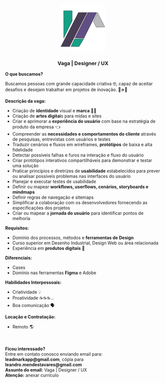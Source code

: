<h1 align="center">
    <img alt="GoStack" src="https://github.com/leadmarkapp/vaga-desenvolvedor-full-stack/blob/main/logo-leadmark-app-512.png?raw=true" width="150px" />
</h1>

<h3 align="center">
  Vaga | Designer / UX
</h3>

<strong>O que buscamos?</strong>

Buscamos pessoas com grande capacidade criativa 🤓, capaz de aceitar desafios e desejam trabalhar em projetos de inovação. 🚀✈️🚀

<strong>Descrição da vaga:</strong>

- Criação de <strong>identidade</strong> visual e <strong>marca</strong> :technologist:
- Criação de <strong>artes digitai</strong>s para mídas e sites
- Criar e aprimorar a <strong>experiência do usuário</strong> com base na estratégia de produto da empresa :point_left:
- Compreender as <strong>necessidades e comportamentos do cliente</strong> através de pesquisas, entrevistas com usuários e testes
- Traduzir cenários e fluxos em wireframes, <strong>protótipos</strong> de baixa e alta fidelidade
- Detectar possíveis falhas e furos na interação e fluxo do usuário
- Criar protótipos interativos compartilháveis para demonstrar e testar uma solução
- Praticar princípios e diretrizes de <strong>usabilidade</strong> estabelecidos para prever ou analisar possíveis problemas nas interfaces do usuário
- Planejar e executar testes de usabilidade
- Definir ou mapear <strong>workflows, userflows, cenários, storyboards e mindmaps</strong>
- Definir regras de navegação e sitemaps
- Simplificar a colaboração com os desenvolvedores fornecendo as especificações dos projetos
- Criar ou mapear a <strong>jornada do usuário</strong> para identificar pontos de melhoria

<strong>Requisitos:</strong>
- Domínio dos processos, métodos e <strong>ferramentas de Design</strong>
- Curso superior em Desenho Industrial, Design Web ou área relacionada
- Experiência em <strong>produtos digitais</strong> :selfie:

<strong>Diferenciais:</strong>

- Cases
- Domínio nas ferramentas <strong>Figma</strong> e Adobe

<strong>Habilidades Interpessoais:</strong>

- Criatividade :bulb:
- Proatividade ☕☕☕...
- Boa comunicação :speaking_head:

<strong>Locação e Contratação:</strong>

- Remoto 🌎

<br>
<br>
<strong>Ficou interessado?</strong><br>
Entre em contato conosco enviando email para:<br>
<strong>leadmarkapp@gmail.com</strong>, cópia para <strong>leandro.mendestavares@gmail.com</strong><br>
<strong>Assunto do email:</strong> Vaga | Designer / UX<br>
<strong>Atenção:</strong> anexar currículo
